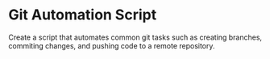 # Git Automation Script

Create a script that automates common git tasks such as creating branches, commiting changes, and pushing code to a remote repository. 
